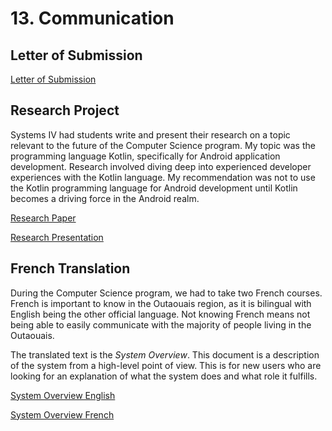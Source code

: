 # 13. Communication

## Letter of Submission
[Letter of Submission](./files/mHaley_E42_A08_PEA_Letter.docx)

## Research Project
Systems IV had students write and present their research on a topic relevant
to the future of the Computer Science program. My topic was the programming
language Kotlin, specifically for Android application development. Research
involved diving deep into experienced developer experiences with the Kotlin
language. My recommendation was not to use the Kotlin programming language for
Android development until Kotlin becomes a driving force in the Android realm.

[Research Paper](./files/mHaley_E42_A04_Research_Final.docx)

[Research Presentation](./files/mHaley_E42_A07_Presentation_Final.pptx)

## French Translation
During the Computer Science program, we had to take two French courses. French
is important to know in the Outaouais region, as it is bilingual with English
being the other official language. Not knowing French means not being able to
easily communicate with the majority of people living in the Outaouais.

The translated text is the _System Overview_. This document is a description
of the system from a high-level point of view. This is for new users who
are looking for an explanation of what the system does and what role it
fulfills.

[System Overview English](./files/mHaley_Team02_A05_Overview.docx)

[System Overview French](./files/mHaley_Team02_A05_Overview_Fr.docx)
